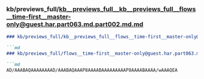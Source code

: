 ### kb/previews_full/kb__previews_full__kb__previews_full__flows__time-first__master-only@guest.har.part063.md.part002.md.md

```md
### kb/previews_full/kb__previews_full__flows__time-first__master-only@guest.har.part063.md.part002.md

```md
### kb/previews_full/flows__time-first__master-only@guest.har.part063.md (part 002)

```md
AD/AAABAQAAAAAAAAD/AAABAQAAAP8AAAABAAAAAAAAAP8AAAABAAAA/wAAAQEA
```

```

```

```
